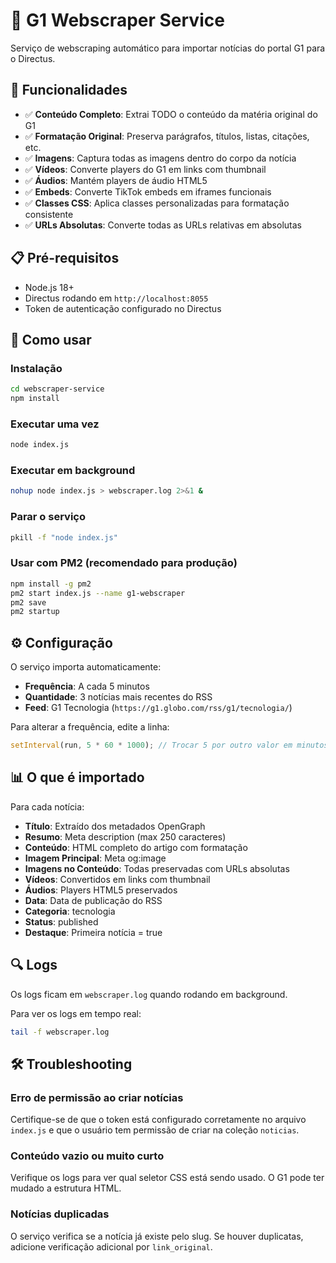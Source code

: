 # 🔄 G1 Webscraper Service

Serviço de webscraping automático para importar notícias do portal G1 para o Directus.

## 🎯 Funcionalidades

- ✅ **Conteúdo Completo**: Extrai TODO o conteúdo da matéria original do G1
- ✅ **Formatação Original**: Preserva parágrafos, títulos, listas, citações, etc.
- ✅ **Imagens**: Captura todas as imagens dentro do corpo da notícia
- ✅ **Vídeos**: Converte players do G1 em links com thumbnail
- ✅ **Áudios**: Mantém players de áudio HTML5
- ✅ **Embeds**: Converte TikTok embeds em iframes funcionais
- ✅ **Classes CSS**: Aplica classes personalizadas para formatação consistente
- ✅ **URLs Absolutas**: Converte todas as URLs relativas em absolutas

## 📋 Pré-requisitos

- Node.js 18+
- Directus rodando em `http://localhost:8055`
- Token de autenticação configurado no Directus

## 🚀 Como usar

### Instalação

```bash
cd webscraper-service
npm install
```

### Executar uma vez

```bash
node index.js
```

### Executar em background

```bash
nohup node index.js > webscraper.log 2>&1 &
```

### Parar o serviço

```bash
pkill -f "node index.js"
```

### Usar com PM2 (recomendado para produção)

```bash
npm install -g pm2
pm2 start index.js --name g1-webscraper
pm2 save
pm2 startup
```

## ⚙️ Configuração

O serviço importa automaticamente:

- **Frequência**: A cada 5 minutos
- **Quantidade**: 3 notícias mais recentes do RSS
- **Feed**: G1 Tecnologia (`https://g1.globo.com/rss/g1/tecnologia/`)

Para alterar a frequência, edite a linha:

```javascript
setInterval(run, 5 * 60 * 1000); // Trocar 5 por outro valor em minutos
```

## 📊 O que é importado

Para cada notícia:

- **Título**: Extraído dos metadados OpenGraph
- **Resumo**: Meta description (max 250 caracteres)
- **Conteúdo**: HTML completo do artigo com formatação
- **Imagem Principal**: Meta og:image
- **Imagens no Conteúdo**: Todas preservadas com URLs absolutas
- **Vídeos**: Convertidos em links com thumbnail
- **Áudios**: Players HTML5 preservados
- **Data**: Data de publicação do RSS
- **Categoria**: tecnologia
- **Status**: published
- **Destaque**: Primeira notícia = true

## 🔍 Logs

Os logs ficam em `webscraper.log` quando rodando em background.

Para ver os logs em tempo real:

```bash
tail -f webscraper.log
```

## 🛠️ Troubleshooting

### Erro de permissão ao criar notícias

Certifique-se de que o token está configurado corretamente no arquivo `index.js` e que o usuário tem permissão de criar na coleção `noticias`.

### Conteúdo vazio ou muito curto

Verifique os logs para ver qual seletor CSS está sendo usado. O G1 pode ter mudado a estrutura HTML.

### Notícias duplicadas

O serviço verifica se a notícia já existe pelo slug. Se houver duplicatas, adicione verificação adicional por `link_original`.


